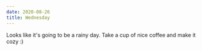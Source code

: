 ```yaml
---
date: 2020-08-26
title: Wednesday
---
```


Looks like it's going to be a rainy day. Take a cup of nice coffee and make it cozy :)
